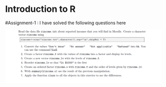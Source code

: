 # Introduction to R
#Assignment-1 : I have solved the following questions here

![First](https://github.com/JamiaEMJMD/Inroduction-to-R/blob/main/images/a1Third.png)
